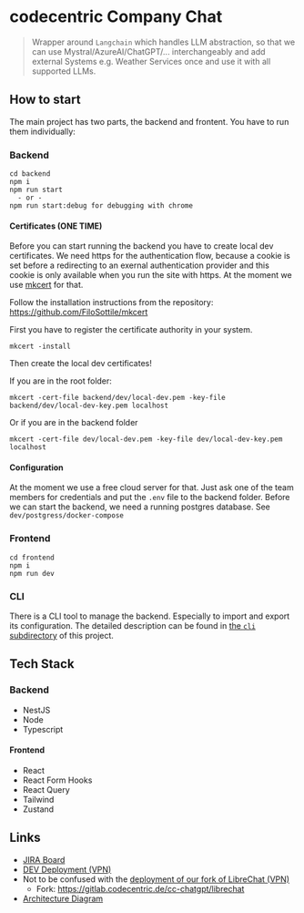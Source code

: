 # codecentric Company Chat

> Wrapper around `Langchain` which handles LLM abstraction, so that we can use Mystral/AzureAI/ChatGPT/... interchangeably and add external Systems e.g. Weather Services once and use it with all supported LLMs.

## How to start

The main project has two parts, the backend and frontent. You have to run them individually:

### Backend

```
cd backend
npm i
npm run start
  - or -
npm run start:debug for debugging with chrome
```

#### Certificates (ONE TIME)

Before you can start running the backend you have to create local dev certificates. We need https for the authentication flow, because a cookie is set before a redirecting to an exernal authentication provider and this cookie is only available when you run the site with https. At the moment we use [mkcert](https://github.com/FiloSottile/mkcert) for that.

Follow the installation instructions from the repository: https://github.com/FiloSottile/mkcert

First you have to register the certificate authority in your system.

```
mkcert -install
```

Then create the local dev certificates!

If you are in the root folder:

```
mkcert -cert-file backend/dev/local-dev.pem -key-file backend/dev/local-dev-key.pem localhost
```

Or if you are in the backend folder

```
mkcert -cert-file dev/local-dev.pem -key-file dev/local-dev-key.pem localhost
```

#### Configuration

At the moment we use a free cloud server for that. Just ask one of the team members for credentials and put the `.env` file to the backend folder.
Before we can start the backend, we need a running postgres database. See `dev/postgress/docker-compose`

### Frontend

```
cd frontend
npm i
npm run dev
```

### CLI

There is a CLI tool to manage the backend. Especially to import and export its configuration. The detailed description can be found in [the `cli` subdirectory](cli/) of this project.

## Tech Stack

### Backend

* NestJS
* Node
* Typescript

#### Frontend

* React
* React Form Hooks
* React Query
* Tailwind
* Zustand

## Links
- [JIRA Board](https://jira.codecentric.de/projects/GENAI/summary)
- [DEV Deployment (VPN)](https://chat2.dev.ccopt.de/)
- Not to be confused with the [deployment of our fork of LibreChat (VPN)](https://cc-chatgpt.prod.ccopt.de/c/new)
  - Fork: https://gitlab.codecentric.de/cc-chatgpt/librechat
- [Architecture Diagram](https://miro.com/app/board/uXjVKVYAJZM=/?moveToWidget=3458764593254049639&cot=14)
